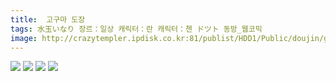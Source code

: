 ```yaml
---
title:  고구마 도장
tags: 水玉いなり 장르：일상 캐릭터：란 캐릭터：첸 ドツト 동방_웹코믹
image: http://crazytempler.ipdisk.co.kr:81/publist/HDD1/Public/doujin/ghap/5133/001.jpg
---
```

<img src="http://crazytempler.ipdisk.co.kr:81/publist/HDD1/Public/doujin/ghap/5133/001.jpg">
<img src="http://crazytempler.ipdisk.co.kr:81/publist/HDD1/Public/doujin/ghap/5133/002.jpg">
<img src="http://crazytempler.ipdisk.co.kr:81/publist/HDD1/Public/doujin/ghap/5133/003.jpg">
<img src="http://crazytempler.ipdisk.co.kr:81/publist/HDD1/Public/doujin/ghap/5133/004.jpg">
